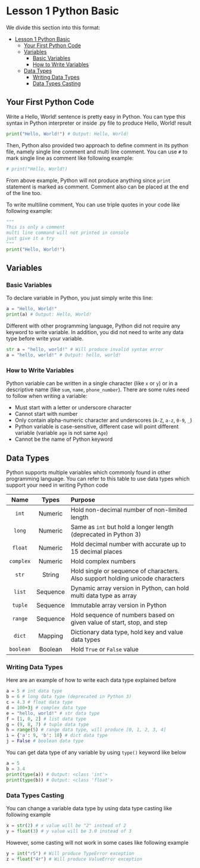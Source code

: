 # Lesson 1 Python Basic

We divide this section into this format:

- [Lesson 1 Python Basic](#lesson-1-python-basic)
  - [Your First Python Code](#your-first-python-code)
  - [Variables](#variables)
    - [Basic Variables](#basic-variables)
    - [How to Write Variables](#how-to-write-variables)
  - [Data Types](#data-types)
    - [Writing Data Types](#writing-data-types)
    - [Data Types Casting](#data-types-casting)

## Your First Python Code

Write a Hello, World! sentence is pretty easy in Python. You can type this syntax in Python interpreter or inside .py file to produce Hello, World! result

```python
print("Hello, World!") # Output: Hello, World!
```

Then, Python also provided two approach to define comment in its python file, namely single line comment and multi line comment. You can use `#` to mark single line as comment like following example:

```python
# print("Hello, World!)
```

From above example, Python will not produce anything since `print` statement is marked as comment. Comment also can be placed at the end of the line too.

To write multiline comment, You can use triple quotes in your code like following example:

```python
"""
This is only a comment
multi line command will not printed in console
just give it a try
"""
print("Hello, World!")
```

## Variables

### Basic Variables

To declare variable in Python, you just simply write this line:

```python
a = "Hello, World!"
print(a) # Output: Hello, World!
```

Different with other programming language, Python did not require any keyword to write variable. In addition, you did not need to write any data type before write your variable.

```python
str a = "hello, world!" # Will produce invalid syntax error
a = "hello, world!" # Output: hello, world!
```

### How to Write Variables

Python variable can be written in a single character (like `x` or `y`) or in a descriptive name (like `sum`, `name`, `phone_number`). There are some rules need to follow when writing a variable:

- Must start with a letter or underscore character
- Cannot start with number
- Only contain alpha-numeric character and underscores (`A-Z`, `a-z`, `0-9`, `_`)
- Python variable is case-sensitive, different case will point different variable (variable `age` is not same `Age`)
- Cannot be the name of Python keyword

## Data Types

Python supports multiple variables which commonly found in other programming language. You can refer to this table to use data types which support your need in writing Python code

| **Name** | **Types** | **Purpose** |
|:---------:|:--------:|:------------|
| `int` | Numeric | Hold non-decimal number of non-limited length |
| `long` | Numeric | Same as `int` but hold a longer length (deprecated in Python 3) |
| `float` | Numeric | Hold decimal number with accurate up to 15 decimal places |
| `complex` | Numeric | Hold complex numbers |
| `str` | String | Hold single or sequence of characters. Also support holding unicode characters |
| `list` | Sequence | Dynamic array version in Python, can hold multi data type as array |
| `tuple` | Sequence | Immutable array version in Python |
| `range` | Sequence | Hold sequence of numbers based on given value of start, stop, and step |
| `dict` | Mapping | Dictionary data type, hold key and value data types |
| `boolean` | Boolean | Hold `True` or `False` value |

### Writing Data Types

Here are an example of how to write each data type explained before

```python
a = 5 # int data type
b = 6 # long data type (deprecated in Python 3)
c = 4.3 # float data type
d = 100+3j # complex data type
e = "hello, world!" # str data type
f = [1, 0, 2] # list data type
g = (9, 8, 7) # tuple data type
h = range(5) # range data type, will produce [0, 1, 2, 3, 4]
i = {'a': 9, 'b': 10} # dict data type
j = False # boolean data type
```

You can get data type of any variable by using `type()` keyword like below

```python
a = 5
b = 3.4
print(type(a)) # Output: <class 'int'>
print(type(b)) # Output: <class 'float'>
```

### Data Types Casting

You can change a variable data type by using data type casting like following example

```python
x = str(2) # x value will be "2" instead of 2
y = float(3) # y value will be 3.0 instead of 3
```

However, some casting will not work in some cases like following example

```python
y = int("r5") # Will produce TypeError exception
z = float("4r") # Will produce ValueError exception
```
